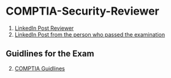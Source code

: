# COMPTIA-Security-Reviewer


1. [LinkedIn Post Reviewer](https://www.linkedin.com/posts/dak-kueth-diu-391585217_compria-security-study-guide-activity-7369449539776294913-EuRE?utm_source=share&utm_medium=member_desktop&rcm=ACoAAEvR4tYBA7QXiPnFlSzu_tNeBUAZonwOzcs)
2. [LinkedIn Post from the person who passed the examination](https://www.linkedin.com/posts/vignesh-selvam-746a8b227_comptia-securityplus-cybersecurity-activity-7370600514708766721-A6XA/?utm_source=share&utm_medium=member_desktop&rcm=ACoAAEvR4tYBA7QXiPnFlSzu_tNeBUAZonwOzcs)
## Guidlines for the Exam
2. [COMPTIA Guidlines](https://www.comptia.org/en-us/certifications/security/)

